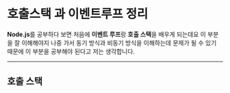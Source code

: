 # 호출스택 과 이벤트루프 정리

**Node.js**를 공부하다 보면 처음에 **이벤트 루프**랑 **호출 스택**을 배우게 되는데요 이 부분을 잘 이해해야지 나중 가서 동기 방식과 비동기 방식을 이해하는데 문제가 될 수 있기 때문에 이 부분을 공부해야 된다고 저는 생각합니다.
- - -
## 호출 스택
